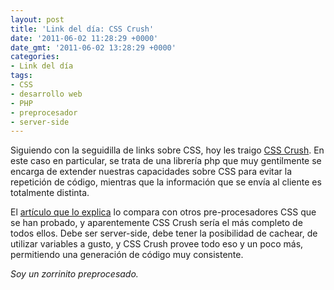```yaml
---
layout: post
title: 'Link del día: CSS Crush'
date: '2011-06-02 11:28:29 +0000'
date_gmt: '2011-06-02 13:28:29 +0000'
categories:
- Link del día
tags:
- CSS
- desarrollo web
- PHP
- preprocesador
- server-side
---
```


Siguiendo con la seguidilla de links sobre CSS, hoy les traigo [CSS Crush](http://github.com/peteboere/css-crush/). En este caso en particular, se trata de una librería php que muy gentilmente se encarga de extender nuestras capacidades sobre CSS para evitar la repetición de código, mientras que la información que se envía al cliente es totalmente distinta.

El [artículo que lo explica](http://the-echoplex.net/log/css-crush) lo compara con otros pre-procesadores CSS que se han probado, y aparentemente CSS Crush sería el más completo de todos ellos. Debe ser server-side, debe tener la posibilidad de cachear, de utilizar variables a gusto, y CSS Crush provee todo eso y un poco más, permitiendo una generación de código muy consistente.

_Soy un zorrinito preprocesado._
